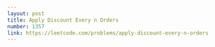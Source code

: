 ```yaml
---
layout: post
title: Apply Discount Every n Orders
number: 1357
link: https://leetcode.com/problems/apply-discount-every-n-orders
---
```

